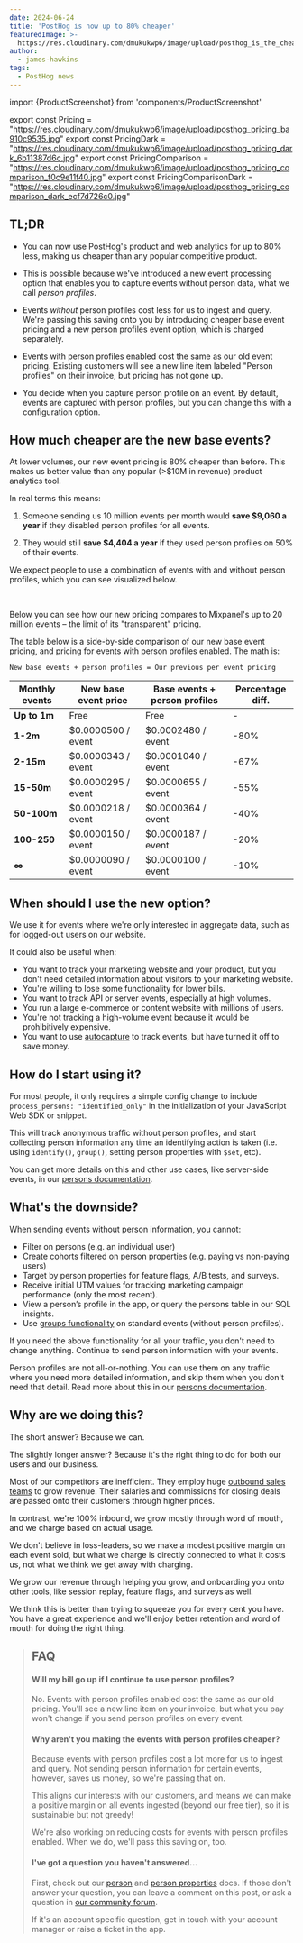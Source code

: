 ```yaml
---
date: 2024-06-24
title: 'PostHog is now up to 80% cheaper'
featuredImage: >-
  https://res.cloudinary.com/dmukukwp6/image/upload/posthog_is_the_cheapest_e77c4ea4a5.jpg
author:
  - james-hawkins
tags:
  - PostHog news
---
```

import {ProductScreenshot} from 'components/ProductScreenshot'

export const Pricing = "https://res.cloudinary.com/dmukukwp6/image/upload/posthog_pricing_ba910c9535.jpg"
export const PricingDark = "https://res.cloudinary.com/dmukukwp6/image/upload/posthog_pricing_dark_6b11387d6c.jpg"
export const PricingComparison = "https://res.cloudinary.com/dmukukwp6/image/upload/posthog_pricing_comparison_f0c9e11f40.jpg"
export const PricingComparisonDark = "https://res.cloudinary.com/dmukukwp6/image/upload/posthog_pricing_comparison_dark_ecf7d726c0.jpg"

## TL;DR

* You can now use PostHog's product and web analytics for up to 80% less, making us cheaper than any popular competitive product.

* This is possible because we've introduced a new event processing option that enables you to capture events without person data, what we call _person profiles_. 

* Events _without_ person profiles cost less for us to ingest and query. We're passing this saving onto you by introducing cheaper base event pricing and a new person profiles event option, which is charged separately.

* Events with person profiles enabled cost the same as our old event pricing. Existing customers will see a new line item labeled "Person profiles" on their invoice, but pricing has not gone up.

* You decide when you capture person profile on an event. By default, events are captured with person profiles, but you can change this with a configuration option.

## How much cheaper are the new base events?

At lower volumes, our new event pricing is 80% cheaper than before. This makes us better value than any popular (>$10M in revenue) product analytics tool. 

In real terms this means:

1. Someone sending us 10 million events per month would **save $9,060 a year** if they disabled person profiles for all events.

2. They would still **save $4,404 a year** if they used person profiles on 50% of their events.  

We expect people to use a combination of events with and without person profiles, which you can see visualized below.

<br />

<ProductScreenshot
  imageLight={Pricing} 
  imageDark={PricingDark} 
  alt="New PostHog pricing" 
  classes="rounded"
/>

Below you can see how our new pricing compares to Mixpanel's up to 20 million events – the limit of its "transparent" pricing. 

<ProductScreenshot
  imageLight={PricingComparison} 
  imageDark={PricingComparisonDark} 
  alt="New PostHog pricing compared to Mixpanel" 
  classes="rounded"
/>

The table below is a side-by-side comparison of our new base event pricing, and pricing for events with person profiles enabled. The math is:

`New base events + person profiles = Our previous per event pricing`

| **Monthly events** | **New base event price** | **Base events + person profiles** | **Percentage diff.** |
|--------------------|--------------------------|-----------------------------------|----------------|
| **Up to 1m**       | Free                     | Free                              | -              |
| **1-2m**           | $0.0000500 / event       | $0.0002480 / event                | -80%           |
| **2-15m**          | $0.0000343 / event       | $0.0001040 / event                | -67%           |
| **15-50m**         | $0.0000295 / event       | $0.0000655 / event                | -55%           |
| **50-100m**        | $0.0000218 / event       | $0.0000364 / event                | -40%           |
| **100-250**        | $0.0000150 / event       | $0.0000187 / event                | -20%           |
| **∞**              | $0.0000090 / event       | $0.0000100 / event                | -10%           |

## When should I use the new option?

We use it for events where we're only interested in aggregate data, such as for logged-out users on our website.

It could also be useful when:

- You want to track your marketing website and your product, but you don't need detailed information about visitors to your marketing website.
- You're willing to lose some functionality for lower bills.
- You want to track API or server events, especially at high volumes. 
- You run a large e-commerce or content website with millions of users.
- You're not tracking a high-volume event because it would be prohibitively expensive.
- You want to use [autocapture](/docs/product-analytics/autocapture) to track events, but have turned it off to save money.

## How do I start using it?

For most people, it only requires a simple config change to include `process_persons: "identified_only"` in the initialization of your JavaScript Web SDK or snippet.

This will track anonymous traffic without person profiles, and start collecting person information any time an identifying action is taken (i.e. using `identify()`, `group()`, setting person properties with `$set`, etc).

You can get more details on this and other use cases, like server-side events, in our [persons documentation](/docs/data/persons).

## What's the downside?

When sending events without person information, you cannot:

- Filter on persons (e.g. an individual user)
- Create cohorts filtered on person properties (e.g. paying vs non-paying users)
- Target by person properties for feature flags, A/B tests, and surveys.
- Receive initial UTM values for tracking marketing campaign performance (only the most recent).
- View a person’s profile in the app, or query the persons table in our SQL insights.
- Use [groups functionality](/docs/product-analytics/group-analytics) on standard events (without person profiles).

If you need the above functionality for all your traffic, you don't need to change anything. Continue to send person information with your events.

Person profiles are not all-or-nothing. You can use them on any traffic where you need more detailed information, and skip them when you don't need that detail. Read more about this in our [persons documentation](/docs/data/persons).

## Why are we doing this?

The short answer? Because we can.

The slightly longer answer? Because it's the right thing to do for both our users and our business.

Most of our competitors are inefficient. They employ huge [outbound sales teams](/founders/negotiate-software-better) to grow revenue. Their salaries and commissions for closing deals are passed onto their customers through higher prices.

In contrast, we're 100% inbound, we grow mostly through word of mouth, and we charge based on actual usage. 

We don't believe in loss-leaders, so we make a modest positive margin on each event sold, but what we charge is directly connected to what it costs us, not what we think we get away with charging.

We grow our revenue through helping you grow, and onboarding you onto other tools, like session replay, feature flags, and surveys as well.

We think this is better than trying to squeeze you for every cent you have. You have a great experience and we'll enjoy better retention and word of mouth for doing the right thing.

> ## FAQ
>
> #### Will my bill go up if I continue to use person profiles?
>
> No. Events with person profiles enabled cost the same as our old pricing. You'll see a new line item on your invoice, but what you pay won't change if you send person profiles on every event. 
>
> #### Why aren't you making the events with person profiles cheaper?
>
> Because events with person profiles cost a lot more for us to ingest and query. Not sending person information for certain events, however, saves us money, so we're passing that on.
>
> This aligns our interests with our customers, and means we can make a positive margin on all events ingested (beyond our free tier), so it is sustainable but not greedy!
>
> We're also working on reducing costs for events with person profiles enabled. When we do, we'll pass this saving on, too.
>
> #### I've got a question you haven't answered...
>
> First, check out our [person](/docs/data/persons) and [person properties](/docs/product-analytics/person-properties) docs. If those don't answer your question, you can leave a comment on this post, or ask a question in [our community forum](/questions).
>
> If it's an account specific question, get in touch with your account manager or raise a ticket in the app.